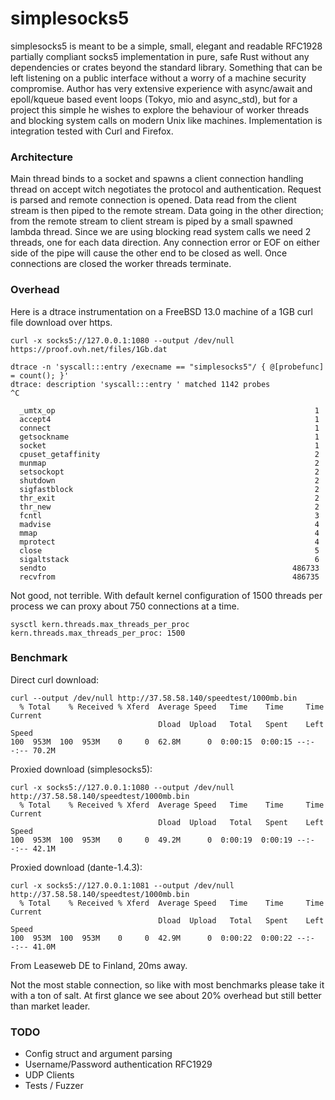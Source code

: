 # simplesocks5

simplesocks5 is meant to be a simple, small, elegant and readable RFC1928 partially compliant socks5 implementation in pure, safe Rust without any dependencies or crates beyond the standard library. Something that can be left listening on a public interface without a worry of a machine security compromise. Author has very extensive experience with async/await and epoll/kqueue based event loops (Tokyo, mio and async_std), but for a project this simple he wishes to explore the behaviour of worker threads and blocking system calls on modern Unix like machines. Implementation is integration tested with Curl and Firefox.

### Architecture

Main thread binds to a socket and spawns a client connection handling thread on accept witch negotiates the protocol and authentication. Request is parsed and remote connection is opened. Data read from the client stream is then piped to the remote stream. Data going in the other direction; from the remote stream to client stream is piped by a small spawned lambda thread. Since we are using blocking read system calls we need 2 threads, one for each data direction. Any connection error or EOF on either side of the pipe will cause the other end to be closed as well. Once connections are closed the worker threads terminate.

### Overhead

Here is a dtrace instrumentation on a FreeBSD 13.0 machine of a 1GB curl file download over https.

```
curl -x socks5://127.0.0.1:1080 --output /dev/null https://proof.ovh.net/files/1Gb.dat
```

```
dtrace -n 'syscall:::entry /execname == "simplesocks5"/ { @[probefunc] = count(); }'
dtrace: description 'syscall:::entry ' matched 1142 probes
^C

  _umtx_op                                                          1
  accept4                                                           1
  connect                                                           1
  getsockname                                                       1
  socket                                                            1
  cpuset_getaffinity                                                2
  munmap                                                            2
  setsockopt                                                        2
  shutdown                                                          2
  sigfastblock                                                      2
  thr_exit                                                          2
  thr_new                                                           2
  fcntl                                                             3
  madvise                                                           4
  mmap                                                              4
  mprotect                                                          4
  close                                                             5
  sigaltstack                                                       6
  sendto                                                       486733
  recvfrom                                                     486735
```

Not good, not terrible. With default kernel configuration of 1500 threads per process we can proxy about 750 connections at a time.

```
sysctl kern.threads.max_threads_per_proc
kern.threads.max_threads_per_proc: 1500
```

### Benchmark

Direct curl download:

```
curl --output /dev/null http://37.58.58.140/speedtest/1000mb.bin
  % Total    % Received % Xferd  Average Speed   Time    Time     Time  Current
                                 Dload  Upload   Total   Spent    Left  Speed
100  953M  100  953M    0     0  62.8M      0  0:00:15  0:00:15 --:--:-- 70.2M
```

Proxied download (simplesocks5):

```
curl -x socks5://127.0.0.1:1080 --output /dev/null http://37.58.58.140/speedtest/1000mb.bin
  % Total    % Received % Xferd  Average Speed   Time    Time     Time  Current
                                 Dload  Upload   Total   Spent    Left  Speed
100  953M  100  953M    0     0  49.2M      0  0:00:19  0:00:19 --:--:-- 42.1M
```

Proxied download (dante-1.4.3):

```
curl -x socks5://127.0.0.1:1081 --output /dev/null http://37.58.58.140/speedtest/1000mb.bin
  % Total    % Received % Xferd  Average Speed   Time    Time     Time  Current
                                 Dload  Upload   Total   Spent    Left  Speed
100  953M  100  953M    0     0  42.9M      0  0:00:22  0:00:22 --:--:-- 41.0M
```

From Leaseweb DE to Finland, 20ms away. 

Not the most stable connection, so like with most benchmarks please take it with a ton of salt. At first glance we see about 20% overhead but still better than market leader.

### TODO

- Config struct and argument parsing
- Username/Password authentication RFC1929
- UDP Clients
- Tests / Fuzzer
